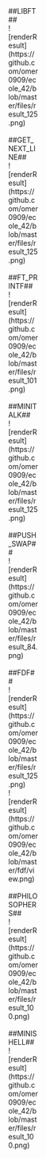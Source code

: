 <div style="width:60px ; height:60px" >
##LIBFT##<br>
![renderResult](https://github.com/omer0909/ecole_42/blob/master/files/result_125.png)
<br><br>
##GET_NEXT_LINE##<br>
![renderResult](https://github.com/omer0909/ecole_42/blob/master/files/result_125.png)
<br><br>
##FT_PRINTF##<br>
![renderResult](https://github.com/omer0909/ecole_42/blob/master/files/result_101.png)
<br><br>
##MINITALK##<br>
![renderResult](https://github.com/omer0909/ecole_42/blob/master/files/result_125.png)
<br><br>
##PUSH_SWAP##<br>
![renderResult](https://github.com/omer0909/ecole_42/blob/master/files/result_84.png)
<br><br>
##FDF##<br>
![renderResult](https://github.com/omer0909/ecole_42/blob/master/files/result_125.png)<br>
![renderResult](https://github.com/omer0909/ecole_42/blob/master/fdf/view.png)
<br><br>
##PHILOSOPHERS##<br>
![renderResult](https://github.com/omer0909/ecole_42/blob/master/files/result_100.png)
<br><br>
##MINISHELL##<br>
![renderResult](https://github.com/omer0909/ecole_42/blob/master/files/result_100.png)
<div>
